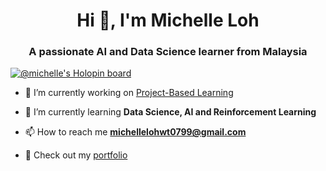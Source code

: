 <h1 align="center">Hi 👋, I'm Michelle Loh</h1>
<h3 align="center">A passionate AI and Data Science learner from Malaysia</h3>

[![@michelle's Holopin board](https://holopin.me/michelle)](https://holopin.io/@michelle)

- 🔭 I’m currently working on [Project-Based Learning](https://github.com/Michelle-alt/Project_based_learning)

- 🌱 I’m currently learning **Data Science, AI and Reinforcement Learning**

- 📫 How to reach me **michellelohwt0799@gmail.com**

- 🌟 Check out my [portfolio](https://michelle-lohwt.github.io/portfolio/)
